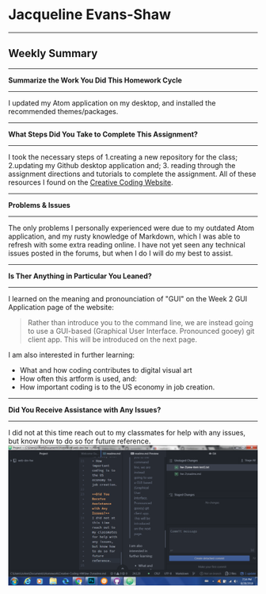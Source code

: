 # Jacqueline Evans-Shaw
***
## Weekly Summary
***
**Summarize the Work You Did This Homework Cycle**
***
 I updated my Atom application on my desktop, and installed the recommended themes/packages.
 ***
 **What Steps Did You Take to Complete This Assignment?**
***
 I took the necessary steps of
 1.creating a new repository for the class;
 2.updating my Github desktop application and;
 3. reading through the assignment directions and tutorials to complete the assignment. All of these resources I found on the [Creative Coding Website](https://montana-media-arts.github.io/creative-coding-1/modules/week-2/overview/).
***
**Problems & Issues**
***
The only problems I personally experienced were due to my outdated Atom application, and my rusty knowledge of Markdown, which I was able to refresh with some extra reading online. I have not yet seen any technical issues posted in the forums, but when I do I will do my best to assist.
***
**Is Ther Anything in Particular You Leaned?**
***
I learned on the meaning and pronounciation of "GUI" on the Week 2 GUI Application page of the website:
>Rather than introduce you to the command line, we are instead going to use a GUI-based (Graphical User Interface. Pronounced gooey) git client app. This will be introduced on the next page.

I am also interested in further learning:
+ What and how coding contributes to digital visual art
+ How often this artform is used, and:
+ How important coding is to the US economy in job creation.
***
**Did You Receive Assistance with Any Issues?**
***
I did not at this time reach out to my classmates for help with any issues, but know how to do so for future reference.
![screenshot](Screenshot.png)
